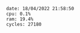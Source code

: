 

                date: 18/04/2022 21:58:50
                cpu: 0.1%
                ram: 19.4%
                cycles: 27180

                         